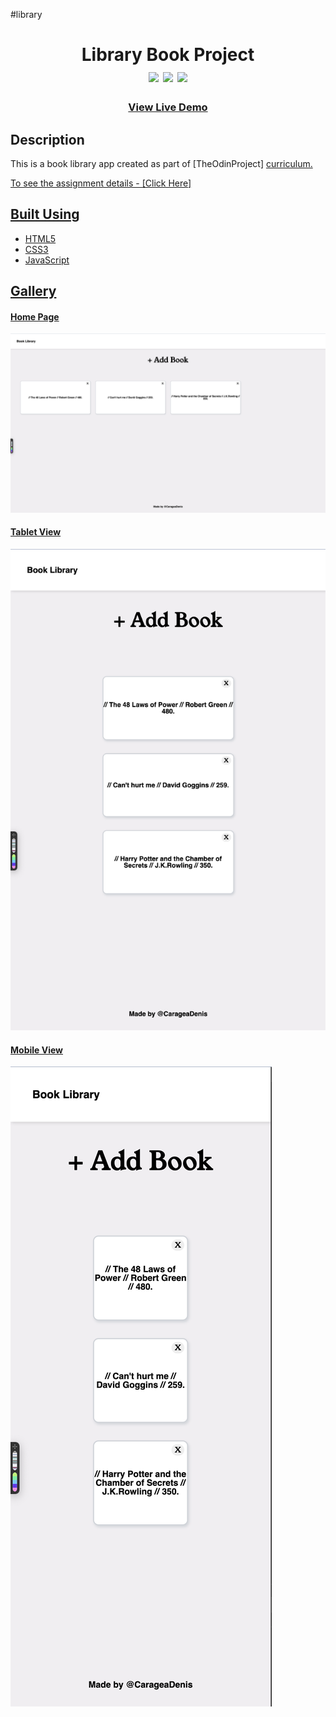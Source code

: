 #library
<div  align=center>
	<h1>Library Book Project
	<br>
		<img src="https://img.shields.io/static/v1?label=&message=HTML&color=E34F26&style=for-the-badge&logo=HTML5&logoColor=white&logoWidth=&labelColor=&link=">
		<img src="https://img.shields.io/static/v1?label=&message=CSS&color=1572B6&style=for-the-badge&logo=CSS3&logoColor=white&logoWidth=&labelColor=&link=">
		<img src="https://img.shields.io/static/v1?label=&message=Javascript&color=F7DF1E&style=for-the-badge&logo=Javascript&logoColor=black&logoWidth=&labelColor=&link=">
		<br>
	</h1>
	<h3><b><a href="https://carageadenis1806.github.io/library/" target="_blank">View Live Demo</a></b></h3>
</div>



## Description

This is a book library app created as part of [TheOdinProject] <a href="https://www.theodinproject.com" target="_blank"> curriculum.

To see the assignment details - [Click Here] <a href="https://www.theodinproject.com/lessons/node-path-javascript-library" target="_blank">

## Built Using

-   HTML5 
-   CSS3 
-   JavaScript 





## Gallery

#### Home Page

![Image of Project](./Desktop.png)

#### Tablet View

![Image of Project](./Tablet.png)

#### Mobile View

![Image of Project](./Phone.png)